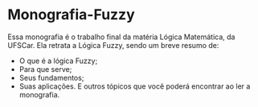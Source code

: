 # Monografia-Fuzzy

Essa monografia é o trabalho final da matéria Lógica Matemática, da UFSCar. Ela retrata a Lógica Fuzzy, sendo um breve resumo de: 
- O que é a lógica Fuzzy;
- Para que serve;
- Seus fundamentos;
- Suas aplicações.
E outros tópicos que você poderá encontrar ao ler a monografia.
